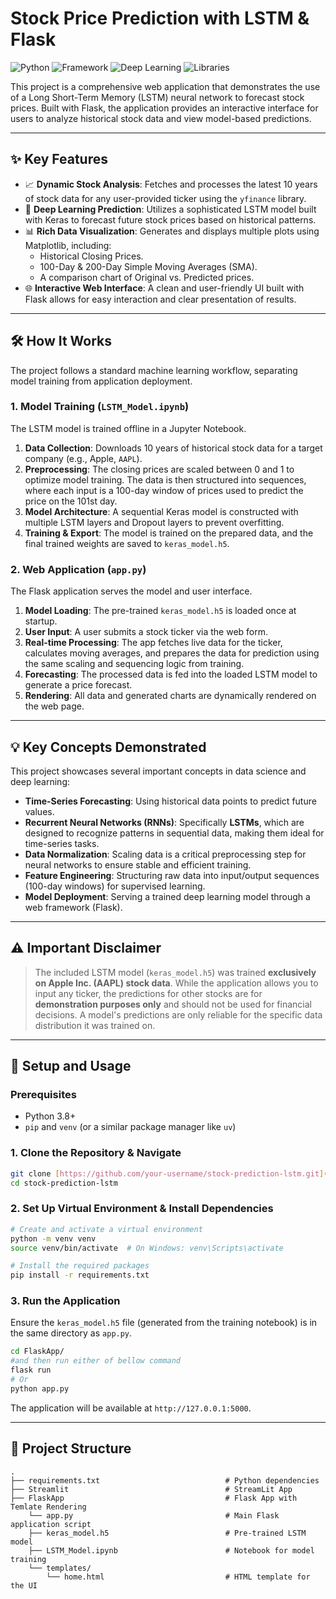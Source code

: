 # Stock Price Prediction with LSTM & Flask

![Python](https://img.shields.io/badge/Python-3.8%2B-blue.svg)
![Framework](https://img.shields.io/badge/Framework-Flask-black.svg)
![Deep Learning](https://img.shields.io/badge/Deep%20Learning-TensorFlow%20%7C%20Keras-orange.svg)
![Libraries](https://img.shields.io/badge/Libraries-Pandas%20%7C%20yfinance%20%7C%20Matplotlib-green.svg)

This project is a comprehensive web application that demonstrates the use of a Long Short-Term Memory (LSTM) neural network to forecast stock prices. Built with Flask, the application provides an interactive interface for users to analyze historical stock data and view model-based predictions.

---

## ✨ Key Features

-   📈 **Dynamic Stock Analysis**: Fetches and processes the latest 10 years of stock data for any user-provided ticker using the `yfinance` library.
-   🧠 **Deep Learning Prediction**: Utilizes a sophisticated LSTM model built with Keras to forecast future stock prices based on historical patterns.
-   📊 **Rich Data Visualization**: Generates and displays multiple plots using Matplotlib, including:
    -   Historical Closing Prices.
    -   100-Day & 200-Day Simple Moving Averages (SMA).
    -   A comparison chart of Original vs. Predicted prices.
-   🌐 **Interactive Web Interface**: A clean and user-friendly UI built with Flask allows for easy interaction and clear presentation of results.

---

## 🛠️ How It Works

The project follows a standard machine learning workflow, separating model training from application deployment.

### 1. Model Training (`LSTM_Model.ipynb`)

The LSTM model is trained offline in a Jupyter Notebook.
1.  **Data Collection**: Downloads 10 years of historical stock data for a target company (e.g., Apple, `AAPL`).
2.  **Preprocessing**: The closing prices are scaled between 0 and 1 to optimize model training. The data is then structured into sequences, where each input is a 100-day window of prices used to predict the price on the 101st day.
3.  **Model Architecture**: A sequential Keras model is constructed with multiple LSTM layers and Dropout layers to prevent overfitting.
4.  **Training & Export**: The model is trained on the prepared data, and the final trained weights are saved to `keras_model.h5`.

### 2. Web Application (`app.py`)

The Flask application serves the model and user interface.
1.  **Model Loading**: The pre-trained `keras_model.h5` is loaded once at startup.
2.  **User Input**: A user submits a stock ticker via the web form.
3.  **Real-time Processing**: The app fetches live data for the ticker, calculates moving averages, and prepares the data for prediction using the same scaling and sequencing logic from training.
4.  **Forecasting**: The processed data is fed into the loaded LSTM model to generate a price forecast.
5.  **Rendering**: All data and generated charts are dynamically rendered on the web page.

---

## 💡 Key Concepts Demonstrated

This project showcases several important concepts in data science and deep learning:

-   **Time-Series Forecasting**: Using historical data points to predict future values.
-   **Recurrent Neural Networks (RNNs)**: Specifically **LSTMs**, which are designed to recognize patterns in sequential data, making them ideal for time-series tasks.
-   **Data Normalization**: Scaling data is a critical preprocessing step for neural networks to ensure stable and efficient training.
-   **Feature Engineering**: Structuring raw data into input/output sequences (100-day windows) for supervised learning.
-   **Model Deployment**: Serving a trained deep learning model through a web framework (Flask).

---

## ⚠️ Important Disclaimer

> The included LSTM model (`keras_model.h5`) was trained **exclusively on Apple Inc. (AAPL) stock data**. While the application allows you to input any ticker, the predictions for other stocks are for **demonstration purposes only** and should not be used for financial decisions. A model's predictions are only reliable for the specific data distribution it was trained on.

---

## 🚀 Setup and Usage

### Prerequisites
-   Python 3.8+
-   `pip` and `venv` (or a similar package manager like `uv`)

### 1. Clone the Repository & Navigate
```bash
git clone [https://github.com/your-username/stock-prediction-lstm.git](https://github.com/your-username/stock-prediction-lstm.git)
cd stock-prediction-lstm
```

### 2. Set Up Virtual Environment & Install Dependencies
```bash
# Create and activate a virtual environment
python -m venv venv
source venv/bin/activate  # On Windows: venv\Scripts\activate

# Install the required packages
pip install -r requirements.txt
```

### 3. Run the Application
Ensure the `keras_model.h5` file (generated from the training notebook) is in the same directory as `app.py`.

```bash
cd FlaskApp/
#and then run either of bellow command
flask run
# Or
python app.py
```
The application will be available at `http://127.0.0.1:5000`.

---

## 📂 Project Structure

```
.
├── requirements.txt                            # Python dependencies
├── Streamlit                                   # StreamLit App 
├── FlaskApp                                    # Flask App with Temlate Rendering
    └── app.py                                  # Main Flask application script
    ├── keras_model.h5                          # Pre-trained LSTM model
    ├── LSTM_Model.ipynb                        # Notebook for model training
    └── templates/
        └── home.html                           # HTML template for the UI
```